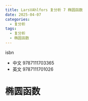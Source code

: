 ```yaml
---
title: LarsVAhlfors 复分析 7 椭圆函数
date: 2025-04-07
categories:
  - 复分析
tags:
  - 复分析
  - 椭圆函数
---
```


isbn
- 中文 9787111703365
- 英文 9787111701026

# 椭圆函数
